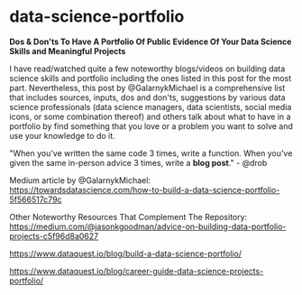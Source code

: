 # data-science-portfolio
**Dos & Don'ts To Have A Portfolio Of Public Evidence Of Your Data Science Skills and Meaningful Projects**



I have read/watched quite a few noteworthy blogs/videos on building data science skills and portfolio including the ones listed in this post for the most part. Nevertheless, this post by @GalarnykMichael is a comprehensive list that includes sources, inputs, dos and don'ts, suggestions by various data science professionals (data science managers, data scientists, social media icons, or some combination thereof) and others talk about what to have in a portfolio by find something that you love or a problem you want to solve and use your knowledge to do it.


"When you’ve written the same code 3 times, write a function. 
When you’ve given the same in-person advice 3 times, write a **blog post**." - @drob


Medium article by @GalarnykMichael:
https://towardsdatascience.com/how-to-build-a-data-science-portfolio-5f566517c79c


Other Noteworthy Resources That Complement The Repository:
https://medium.com/@jasonkgoodman/advice-on-building-data-portfolio-projects-c5f96d8a0627

https://www.dataquest.io/blog/build-a-data-science-portfolio/

https://www.dataquest.io/blog/career-guide-data-science-projects-portfolio/


